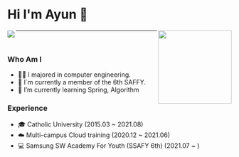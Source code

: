 # Hi I'm Ayun 👋
<div align=top>
<img align='left' src="http://mazassumnida.wtf/api/v2/generate_badge?boj=success">
<img align='right' src="https://github-readme-stats.vercel.app/api?username=happyAyun&show_icons=true&theme=radical" height="165">
</div>
<hr>
<br>


### Who Am I
- 👩‍💻 I majored in computer engineering.
- 👔 I`m currently a member of the 6th SAFFY.
- 🌱 I’m currently learning Spring, Algorithm



### Experience
- 🎓 Catholic University (2015.03 ~ 2021.08)
- ☁️ Multi-campus Cloud training (2020.12 ~ 2021.06)
- 💻 Samsung SW Academy For Youth (SSAFY 6th) (2021.07 ~ )


<!-- ### Award
- 🥇
- 🥈 -->











